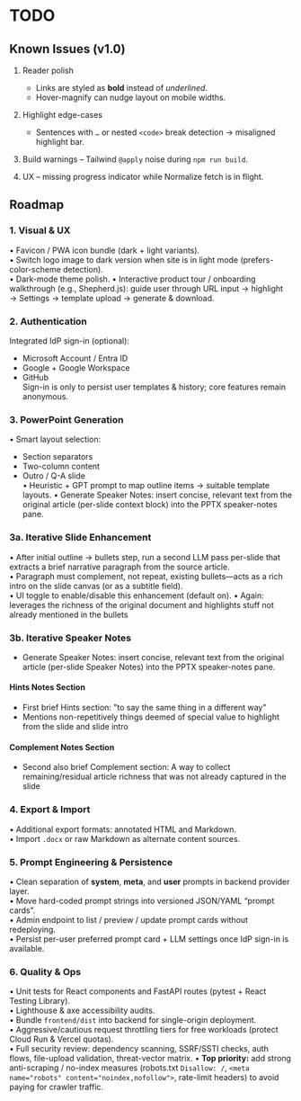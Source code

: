 # TODO

## Known Issues (v1.0)

1. Reader polish
   - Links are styled as **bold** instead of _underlined_.
   - Hover-magnify can nudge layout on mobile widths.

2. Highlight edge-cases
   - Sentences with `…` or nested `<code>` break detection → misaligned highlight bar.

3. Build warnings – Tailwind `@apply` noise during `npm run build`.

4. UX – missing progress indicator while Normalize fetch is in flight.

## Roadmap

### 1. Visual & UX
• Favicon / PWA icon bundle (dark + light variants).  
• Switch logo image to dark version when site is in light mode (prefers-color-scheme detection).  
• Dark-mode theme polish.
• Interactive product tour / onboarding walkthrough (e.g., Shepherd.js): guide user through URL input → highlight → Settings → template upload → generate & download.

### 2. Authentication
Integrated IdP sign-in (optional):  
  - Microsoft Account / Entra ID  
  - Google + Google Workspace  
  - GitHub  
Sign-in is only to persist user templates & history; core features remain anonymous.

### 3. PowerPoint Generation
• Smart layout selection:   
  - Section separators  
  - Two-column content  
  - Outro / Q-A slide  
• Heuristic + GPT prompt to map outline items → suitable template layouts.
• Generate Speaker Notes: insert concise, relevant text from the original article (per-slide context block) into the PPTX speaker-notes pane.

### 3a. Iterative Slide Enhancement
• After initial outline → bullets step, run a second LLM pass per-slide that extracts a brief narrative paragraph from the source article.  
• Paragraph must complement, not repeat, existing bullets—acts as a rich intro on the slide canvas (or as a subtitle field).  
• UI toggle to enable/disable this enhancement (default on).
• Again: leverages the richness of the original document and highlights stuff not already mentioned in the bullets

### 3b. Iterative Speaker Notes
* Generate Speaker Notes: insert concise, relevant text from the original article (per-slide Speaker Notes) into the PPTX speaker-notes pane.
#### Hints Notes Section
* First brief Hints section: "to say the same thing in a different way"
* Mentions non-repetitively things deemed of special value to highlight from the slide and slide intro
#### Complement Notes Section
* Second also brief Complement section: A way to collect remaining/residual article richness that was not already captured in the slide

### 4. Export & Import
• Additional export formats: annotated HTML and Markdown.  
• Import `.docx` or raw Markdown as alternate content sources.

### 5. Prompt Engineering & Persistence
• Clean separation of **system**, **meta**, and **user** prompts in backend provider layer.  
• Move hard-coded prompt strings into versioned JSON/YAML “prompt cards”.  
• Admin endpoint to list / preview / update prompt cards without redeploying.  
• Persist per-user preferred prompt card + LLM settings once IdP sign-in is available.

### 6. Quality & Ops
• Unit tests for React components and FastAPI routes (pytest + React Testing Library).  
• Lighthouse & axe accessibility audits.  
• Bundle `frontend/dist` into backend for single-origin deployment.  
• Aggressive/cautious request throttling tiers for free workloads (protect Cloud Run & Vercel quotas).  
• Full security review: dependency scanning, SSRF/SSTI checks, auth flows, file-upload validation, threat-vector matrix.
• **Top priority:** add strong anti-scraping / no-index measures (robots.txt `Disallow: /`, `<meta name="robots" content="noindex,nofollow">`, rate-limit headers) to avoid paying for crawler traffic.
